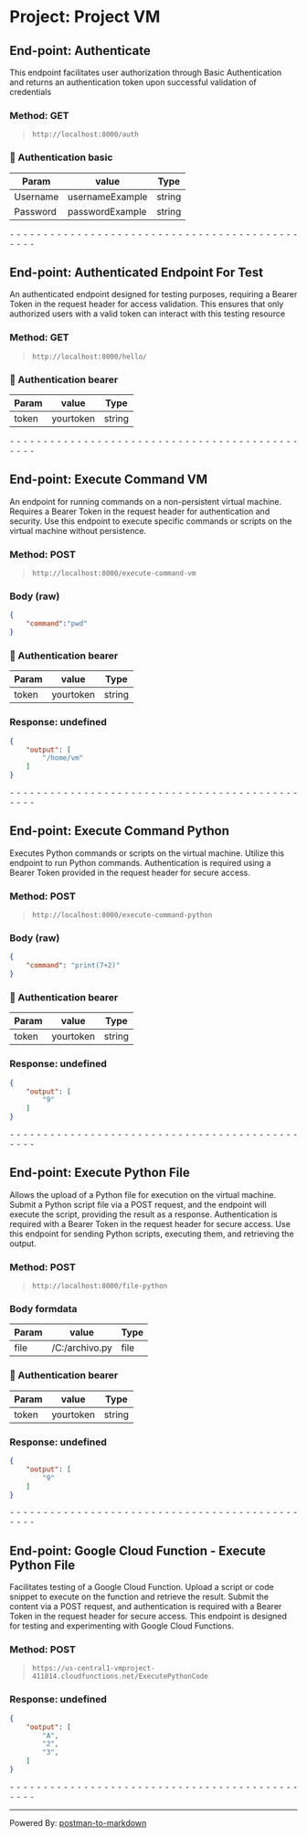 # Project: Project VM

## End-point: Authenticate
This endpoint facilitates user authorization through Basic Authentication and returns an authentication token upon successful validation of credentials
### Method: GET
>```
>http://localhost:8000/auth
>```
### 🔑 Authentication basic

|Param|value|Type|
|---|---|---|
|Username|usernameExample|string|
|Password|passwordExample|string|




⁃ ⁃ ⁃ ⁃ ⁃ ⁃ ⁃ ⁃ ⁃ ⁃ ⁃ ⁃ ⁃ ⁃ ⁃ ⁃ ⁃ ⁃ ⁃ ⁃ ⁃ ⁃ ⁃ ⁃ ⁃ ⁃ ⁃ ⁃ ⁃ ⁃ ⁃ ⁃ ⁃ ⁃ ⁃ ⁃ ⁃ ⁃ ⁃ ⁃ ⁃ ⁃ ⁃ ⁃ ⁃ ⁃ ⁃

## End-point: Authenticated Endpoint For Test
An authenticated endpoint designed for testing purposes, requiring a Bearer Token in the request header for access validation. This ensures that only authorized users with a valid token can interact with this testing resource
### Method: GET
>```
>http://localhost:8000/hello/
>```
### 🔑 Authentication bearer

|Param|value|Type|
|---|---|---|
|token|yourtoken|string|



⁃ ⁃ ⁃ ⁃ ⁃ ⁃ ⁃ ⁃ ⁃ ⁃ ⁃ ⁃ ⁃ ⁃ ⁃ ⁃ ⁃ ⁃ ⁃ ⁃ ⁃ ⁃ ⁃ ⁃ ⁃ ⁃ ⁃ ⁃ ⁃ ⁃ ⁃ ⁃ ⁃ ⁃ ⁃ ⁃ ⁃ ⁃ ⁃ ⁃ ⁃ ⁃ ⁃ ⁃ ⁃ ⁃ ⁃

## End-point: Execute Command VM
An endpoint for running commands on a non-persistent virtual machine. Requires a Bearer Token in the request header for authentication and security. Use this endpoint to execute specific commands or scripts on the virtual machine without persistence.
### Method: POST
>```
>http://localhost:8000/execute-command-vm
>```
### Body (**raw**)

```json
{
    "command":"pwd"
}
```

### 🔑 Authentication bearer

|Param|value|Type|
|---|---|---|
|token|yourtoken|string|

### Response: undefined
```json
{
    "output": [
        "/home/vm"
    ]
}
```


⁃ ⁃ ⁃ ⁃ ⁃ ⁃ ⁃ ⁃ ⁃ ⁃ ⁃ ⁃ ⁃ ⁃ ⁃ ⁃ ⁃ ⁃ ⁃ ⁃ ⁃ ⁃ ⁃ ⁃ ⁃ ⁃ ⁃ ⁃ ⁃ ⁃ ⁃ ⁃ ⁃ ⁃ ⁃ ⁃ ⁃ ⁃ ⁃ ⁃ ⁃ ⁃ ⁃ ⁃ ⁃ ⁃ ⁃

## End-point: Execute Command Python
Executes Python commands or scripts on the virtual machine. Utilize this endpoint to run Python commands. Authentication is required using a Bearer Token provided in the request header for secure access.
### Method: POST
>```
>http://localhost:8000/execute-command-python
>```
### Body (**raw**)

```json
{
    "command": "print(7+2)"
}
```

### 🔑 Authentication bearer

|Param|value|Type|
|---|---|---|
|token|yourtoken|string|

### Response: undefined
```json
{
    "output": [
        "9"
    ]
}
```


⁃ ⁃ ⁃ ⁃ ⁃ ⁃ ⁃ ⁃ ⁃ ⁃ ⁃ ⁃ ⁃ ⁃ ⁃ ⁃ ⁃ ⁃ ⁃ ⁃ ⁃ ⁃ ⁃ ⁃ ⁃ ⁃ ⁃ ⁃ ⁃ ⁃ ⁃ ⁃ ⁃ ⁃ ⁃ ⁃ ⁃ ⁃ ⁃ ⁃ ⁃ ⁃ ⁃ ⁃ ⁃ ⁃ ⁃

## End-point: Execute Python File
Allows the upload of a Python file for execution on the virtual machine. Submit a Python script file via a POST request, and the endpoint will execute the script, providing the result as a response. Authentication is required with a Bearer Token in the request header for secure access. Use this endpoint for sending Python scripts, executing them, and retrieving the output.
### Method: POST
>```
>http://localhost:8000/file-python
>```
### Body formdata

|Param|value|Type|
|---|---|---|
|file|/C:/archivo.py|file|


### 🔑 Authentication bearer

|Param|value|Type|
|---|---|---|
|token|yourtoken|string|

### Response: undefined
```json
{
    "output": [
        "9"
    ]
}
```


⁃ ⁃ ⁃ ⁃ ⁃ ⁃ ⁃ ⁃ ⁃ ⁃ ⁃ ⁃ ⁃ ⁃ ⁃ ⁃ ⁃ ⁃ ⁃ ⁃ ⁃ ⁃ ⁃ ⁃ ⁃ ⁃ ⁃ ⁃ ⁃ ⁃ ⁃ ⁃ ⁃ ⁃ ⁃ ⁃ ⁃ ⁃ ⁃ ⁃ ⁃ ⁃ ⁃ ⁃ ⁃ ⁃ ⁃

## End-point: Google Cloud Function - Execute Python File
Facilitates testing of a Google Cloud Function. Upload a script or code snippet to execute on the function and retrieve the result. Submit the content via a POST request, and authentication is required with a Bearer Token in the request header for secure access. This endpoint is designed for testing and experimenting with Google Cloud Functions.
### Method: POST
>```
>https://us-central1-vmproject-411814.cloudfunctions.net/ExecutePythonCode
>```
### Response: undefined
```json
{
    "output": [
        "A",
        "2",
        "3",
    ]
}
```


⁃ ⁃ ⁃ ⁃ ⁃ ⁃ ⁃ ⁃ ⁃ ⁃ ⁃ ⁃ ⁃ ⁃ ⁃ ⁃ ⁃ ⁃ ⁃ ⁃ ⁃ ⁃ ⁃ ⁃ ⁃ ⁃ ⁃ ⁃ ⁃ ⁃ ⁃ ⁃ ⁃ ⁃ ⁃ ⁃ ⁃ ⁃ ⁃ ⁃ ⁃ ⁃ ⁃ ⁃ ⁃ ⁃ ⁃
_________________________________________________
Powered By: [postman-to-markdown](https://github.com/bautistaj/postman-to-markdown/)
